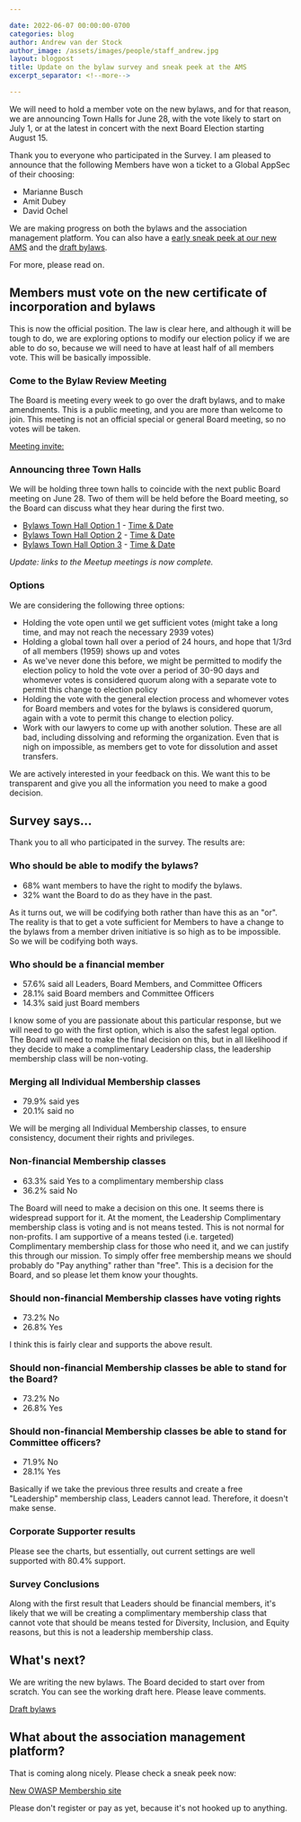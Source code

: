 ```yaml
---

date: 2022-06-07 00:00:00-0700
categories: blog
author: Andrew van der Stock
author_image: /assets/images/people/staff_andrew.jpg
layout: blogpost
title: Update on the bylaw survey and sneak peek at the AMS
excerpt_separator: <!--more-->

---
```


We will need to hold a member vote on the new bylaws, and for that reason, we are announcing Town Halls for June 28, with the vote likely to start on July 1, or at the latest in concert with the next Board Election starting August 15.

Thank you to everyone who participated in the Survey. I am pleased to announce that the following Members have won a ticket to a Global AppSec of their choosing:

- Marianne Busch
- Amit Dubey
- David Ochel

We are making progress on both the bylaws and the association management platform. You can also have a [early sneak peek at our new AMS](https://owasp.site-ym.com/) and the [draft bylaws](https://1drv.ms/w/s!An_fLaX_zhfdi6kZdaLI7yhs1NAyhg?e=3zYvfe).

For more, please read on.

<!--more-->

## Members must vote on the new certificate of incorporation and bylaws

This is now the official position. The law is clear here, and although it will be tough to do, we are exploring options to modify our election policy if we are able to do so, because we will need to have at least half of all members vote. This will be basically impossible.

### Come to the Bylaw Review Meeting

The Board is meeting every week to go over the draft bylaws, and to make amendments. This is a public meeting, and you are more than welcome to join. This meeting is not an official special or general Board meeting, so no votes will be taken.

[Meeting invite:](https://calendar.google.com/event?action=TEMPLATE&tmeid=MGc4bXUzajlzN3FwOGthdGNubXZyM2hiOHBfMjAyMjA2MTVUMTUwMDAwWiBobDZjamdzNmVwMWg3b25pcWd1ZXUyYmhib0Bn&tmsrc=hl6cjgs6ep1h7oniqgueu2bhbo%40group.calendar.google.com&scp=ALL)

### Announcing three Town Halls

We will be holding three town halls to coincide with the next public Board meeting on June 28. Two of them will be held before the Board meeting, so the Board can discuss what they hear during the first two.

- [Bylaws Town Hall Option 1](https://www.meetup.com/owaspfoundation/events/286440280/) - [Time & Date](https://www.timeanddate.com/worldclock/meetingdetails.html?year=2022&month=6&day=28&hour=11&min=0&sec=0&p1=179&p2=240&p3=438&p4=37&p5=102&p6=103)
- [Bylaws Town Hall Option 2](https://www.meetup.com/owaspfoundation/events/286440313/) - [Time & Date](https://www.timeanddate.com/worldclock/meetingdetails.html?year=2022&month=6&day=28&hour=15&min=0&sec=0&p1=179&p2=240&p3=438&p4=37&p5=102&p6=103)
- [Bylaws Town Hall Option 3](https://www.meetup.com/owaspfoundation/events/286440334/) - [Time & Date](https://www.timeanddate.com/worldclock/meetingdetails.html?year=2022&month=6&day=29&hour=0&min=30&sec=0&p1=179&p2=240&p3=438&p4=37&p5=102&p6=103)

*Update: links to the Meetup meetings is now complete.*

### Options

We are considering the following three options:

- Holding the vote open until we get sufficient votes (might take a long time, and may not reach the necessary 2939 votes)
- Holding a global town hall over a period of 24 hours, and hope that 1/3rd of all members (1959) shows up and votes
- As we've never done this before, we might be permitted to modify the election policy to hold the vote over a period of 30-90 days and whomever votes is considered quorum along with a separate vote to permit this change to election policy
- Holding the vote with the general election process and whomever votes for Board members and votes for the bylaws is considered quorum, again with a vote to permit this change to election policy.
- Work with our lawyers to come up with another solution. These are all bad, including dissolving and reforming the organization. Even that is nigh on impossible, as members get to vote for dissolution and asset transfers.

We are actively interested in your feedback on this. We want this to be transparent and give you all the information you need to make a good decision.

## Survey says...

Thank you to all who participated in the survey. The results are:

### Who should be able to modify the bylaws?

- 68% want members to have the right to modify the bylaws.
- 32% want the Board to do as they have in the past.

As it turns out, we will be codifying both rather than have this as an "or". The reality is that to get a vote sufficient for Members to have a change to the bylaws from a member driven initiative is so high as to be impossible. So we will be codifying both ways. 

### Who should be a financial member

- 57.6% said all Leaders, Board Members, and Committee Officers
- 28.1% said Board members and Committee Officers
- 14.3% said just Board members

I know some of you are passionate about this particular response, but we will need to go with the first option, which is also the safest legal option. The Board will need to make the final decision on this, but in all likelihood if they decide to make a complimentary Leadership class, the leadership membership class will be non-voting.

### Merging all Individual Membership classes

- 79.9% said yes
- 20.1% said no

We will be merging all Individual Membership classes, to ensure consistency, document their rights and privileges.

### Non-financial Membership classes

- 63.3% said Yes to a complimentary membership class
- 36.2% said No

The Board will need to make a decision on this one. It seems there is widespread support for it. At the moment, the Leadership Complimentary membership class is voting and is not means tested. This is not normal for non-profits. I am supportive of a means tested (i.e. targeted) Complimentary membership class for those who need it, and we can justify this through our mission. To simply offer free membership means we should probably do "Pay anything" rather than "free". This is a decision for the Board, and so please let them know your thoughts.

### Should non-financial Membership classes have voting rights

- 73.2% No
- 26.8% Yes

I think this is fairly clear and supports the above result.

### Should non-financial Membership classes be able to stand for the Board?

- 73.2% No
- 26.8% Yes

### Should non-financial Membership classes be able to stand for Committee officers?

- 71.9% No
- 28.1% Yes

Basically if we take the previous three results and create a free "Leadership" membership class, Leaders cannot lead. Therefore, it doesn't make sense.

### Corporate Supporter results

Please see the charts, but essentially, out current settings are well supported with 80.4% support.

### Survey Conclusions

Along with the first result that Leaders should be financial members, it's likely that we will be creating a complimentary membership class that cannot vote that should be means tested for Diversity, Inclusion, and Equity reasons, but this is not a leadership membership class.

## What's next?

We are writing the new bylaws. The Board decided to start over from scratch. You can see the working draft here. Please leave comments. 

[Draft bylaws](https://1drv.ms/w/s!An_fLaX_zhfdi6kZdaLI7yhs1NAyhg?e=3zYvfe)

## What about the association management platform? 

That is coming along nicely. Please check a sneak peek now:

[New OWASP Membership site](https://owasp.site-ym.com/)

Please don't register or pay as yet, because it's not hooked up to anything.